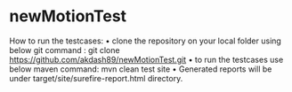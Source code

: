 # newMotionTest

How to run the testcases:
•	clone the repository on your local folder using below git command :
git clone https://github.com/akdash89/newMotionTest.git 
•	to run the testcases use below maven command: 
mvn clean test site 
•	Generated reports will be under target/site/surefire-report.html directory.

